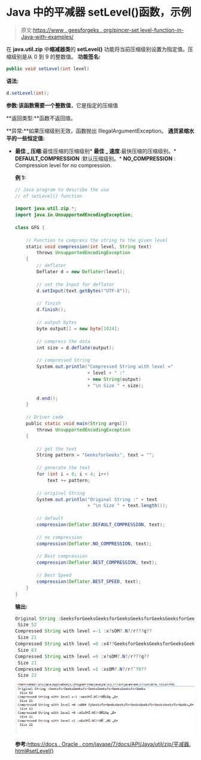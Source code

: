 # Java 中的平减器 setLevel()函数，示例

> 原文:[https://www . geesforgeks . org/pincer-set level-function-in-Java-with-examples/](https://www.geeksforgeeks.org/deflater-setlevel-function-in-java-with-examples/)

在 **java.util.zip** 中**缩减器类**的 **setLevel()** 功能将当前压缩级别设置为指定值。压缩级别是从 0 到 9 的整数值。
**功能签名:**

```java
public void setLevel(int level)

```

**语法:**

```java
d.setLevel(int);

```

**参数:**该函数需要一个**整数值**，它是指定的压缩值

**返回类型:**函数不返回值。

**异常:**如果压缩级别无效，函数抛出 IllegalArgumentException。
 **通货紧缩水平的一些恒定值:**

*   **最佳 _ 压缩**:最佳压缩的压缩级别*   **最佳 _ 速度**:最快压缩的压缩级别。*   **DEFAULT_COMPRESSION** :默认压缩级别。*   **NO_COMPRESSION** : Compression level for no compression.

    **例 1:**

    ```java
    // Java program to describe the use
    // of setLevel() function

    import java.util.zip.*;
    import java.io.UnsupportedEncodingException;

    class GFG {

        // Function to compress the string to the given level
        static void compression(int level, String text)
            throws UnsupportedEncodingException
        {
            // deflater
            Deflater d = new Deflater(level);

            // set the Input for deflator
            d.setInput(text.getBytes("UTF-8"));

            // finish
            d.finish();

            // output bytes
            byte output[] = new byte[1024];

            // compress the data
            int size = d.deflate(output);

            // compressed String
            System.out.println("Compressed String with level ="
                               + level + " :"
                               + new String(output)
                               + "\n Size " + size);

            d.end();
        }

        // Driver code
        public static void main(String args[])
            throws UnsupportedEncodingException
        {

            // get the text
            String pattern = "GeeksforGeeks", text = "";

            // generate the text
            for (int i = 0; i < 4; i++)
                text += pattern;

            // original String
            System.out.println("Original String :" + text
                               + "\n Size " + text.length());

            // default
            compression(Deflater.DEFAULT_COMPRESSION, text);

            // no compression
            compression(Deflater.NO_COMPRESSION, text);

            // Best compression
            compression(Deflater.BEST_COMPRESSION, text);

            // Best Speed
            compression(Deflater.BEST_SPEED, text);
        }
    }
    ```

    **输出:**

    ```java
    Original String :GeeksforGeeksGeeksforGeeksGeeksforGeeksGeeksforGeeks
     Size 52
    Compressed String with level =-1 :x?sOM?.N?/r???q??
     Size 21
    Compressed String with level =0 :x4??GeeksforGeeksGeeksforGeeksGeeksforGeeksGeeksforGeeks??
     Size 63
    Compressed String with level =9 :x?sOM?.N?/r???q??
     Size 21
    Compressed String with level =1 :xsOM?.N?/r?`?0??
     Size 22

    ```

    ![](img/9e8560916ce2a26d1f10acdf190ad37a.png)

    **参考:**[https://docs . Oracle . com/javase/7/docs/API/Java/util/zip/平减器. html#setLevel()](https://docs.oracle.com/javase/7/docs/api/java/util/zip/Deflater.html#needsInput())
